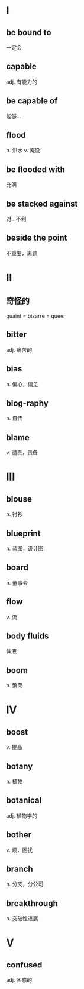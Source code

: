 # I 

## be bound to 

一定会

## capable

adj. 有能力的

## be capable of 

能够...

## flood

n. 洪水
v. 淹没

## be flooded with

充满

## be stacked against

对...不利

## beside the point

不重要，离题

# II

## 奇怪的

quaint = bizarre = queer

## bitter

adj. 痛苦的

## bias

n. 偏心，偏见

## biog-raphy

n. 自传

## blame

v. 谴责，责备

# III

## blouse

n. 衬衫

## blueprint

n. 蓝图，设计图

## board

n. 董事会

## flow

v. 流

## body fluids

体液

## boom 

n. 繁荣


# IV

## boost

v. 提高


## botany

n. 植物

## botanical

adj. 植物学的

## bother

v. 烦，困扰

## branch

n. 分支，分公司

## breakthrough

n. 突破性进展

# V

## confused

adj. 困惑的

























